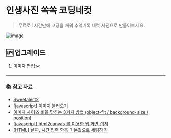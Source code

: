 # 인생사진 쏙쏙 코딩네컷 
> 무료로 1시간만에 코딩을 배워 추억기록 네컷 사진으로 만들어보세요.

![image](https://github.com/MinjuKang727/I_am_Super_Junior/assets/108849480/d7d856fb-6bd2-4c95-92c4-d9868cd4b4e8)


## 🆙 업그레이드
1. 이미지 편집✂️


---
### 📚 참고 자료
- [Sweetalert2](https://sweetalert2.github.io/)
- [[javascript] 이미지 불러오기](https://hokeydokey.tistory.com/96)
- [이미지 사이즈 비율 맞추는 3가지 방법 (object-fit / background-size / position)](https://inpa.tistory.com/entry/CSS-📚-이미지-사이즈-비율-맞추는-3가지-방법-object-fit-background-size-position)
- [[javascript] html2canvas 를 이용한 웹 화면 캡쳐](https://sub0709.tistory.com/48)
- [[HTML] 날짜, 시간 입력 항목 기본값으로 세팅하기](https://hianna.tistory.com/318)

